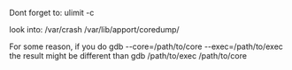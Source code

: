 Dont forget to: ulimit -c <somenumber>

look into: /var/crash
           /var/lib/apport/coredump/

For some reason, if you do gdb --core=/path/to/core --exec=/path/to/exec the result might be different than gdb /path/to/exec /path/to/core
